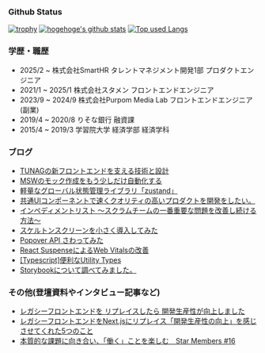 ### Github Status
[![trophy](https://github-profile-trophy.vercel.app/?username=takumimzd&theme=nord)](https://github.com/ryo-ma/github-profile-trophy)
[![hogehoge's github stats](https://github-readme-stats.vercel.app/api?username=takumimzd&hide=contribs&count_private=true&show_icons=true&theme=tokyonight)](https://github.com/takumimzd/)
[![Top used Langs](https://github-readme-stats.vercel.app/api/top-langs/?username=takumimzd&layout=compact&theme=tokyonight)](https://github.com/ユーザ名/)


### 学歴・職歴
- 2025/2 ~ 株式会社SmartHR タレントマネジメント開発1部 プロダクトエンジニア
- 2021/1 ~ 2025/1 株式会社スタメン フロントエンドエンジニア
- 2023/9 ~ 2024/9 株式会社Purpom Media Lab フロントエンドエンジニア (副業)
- 2019/4 ~ 2020/8 りそな銀行 融資課
- 2015/4 ~ 2019/3 学習院大学 経済学部 経済学科

### ブログ
- [TUNAGの新フロントエンドを支える技術と設計](https://tech.stmn.co.jp/entry/2023/08/15/112732)
- [MSWのモック作成をもう少しだけ自動化する](https://zenn.dev/stmn_inc/articles/1b30b0ac43515b)
- [軽量なグローバル状態管理ライブラリ「zustand」](https://zenn.dev/stmn_inc/articles/f1101cfa20dedc)
- [共通UIコンポーネントで速くクオリティの高いプロダクトを開発をしたい。](https://tech.stmn.co.jp/entry/2022/08/16/153454)
- [インペディメントリスト 〜スクラムチームの一番重要な問題を改善し続ける方法〜](https://tech.stmn.co.jp/entry/2022/12/13/162849)
- [スケルトンスクリーンを小さく導入してみた](https://tech.stmn.co.jp/entry/2022/12/22/184952)
- [Popover API さわってみた](https://zenn.dev/stmn_inc/articles/1ce5afa60f0c9a)
- [React SuspenseによるWeb Vitalsの改善](https://zenn.dev/mzd/articles/0b2e54eac31ceb)
- [[Typescript]便利なUtility Types](https://zenn.dev/mzd/articles/1967b161f35f0e)
- [Storybookについて調べてみました。](https://tech.stmn.co.jp/entry/2021/05/17/155842)

### その他(登壇資料やインタビュー記事など)
- [レガシーフロントエンドを リプレイスしたら 開発生産性が向上しました](https://speakerdeck.com/kamio/regasihurontoendowo-ripureisusitara-kai-fa-sheng-chan-xing-gaxiang-shang-simasita)
- [レガシーフロントエンドをNext.jsにリプレイス「開発生産性の向上」を感じさせてくれた5つのこと](https://logmi.jp/tech/articles/329780)
- [本質的な課題に向き合い、「働く」ことを楽しむ　Star Members #16](https://note.com/stmn_hr/n/nf3d5caf43c7a)
